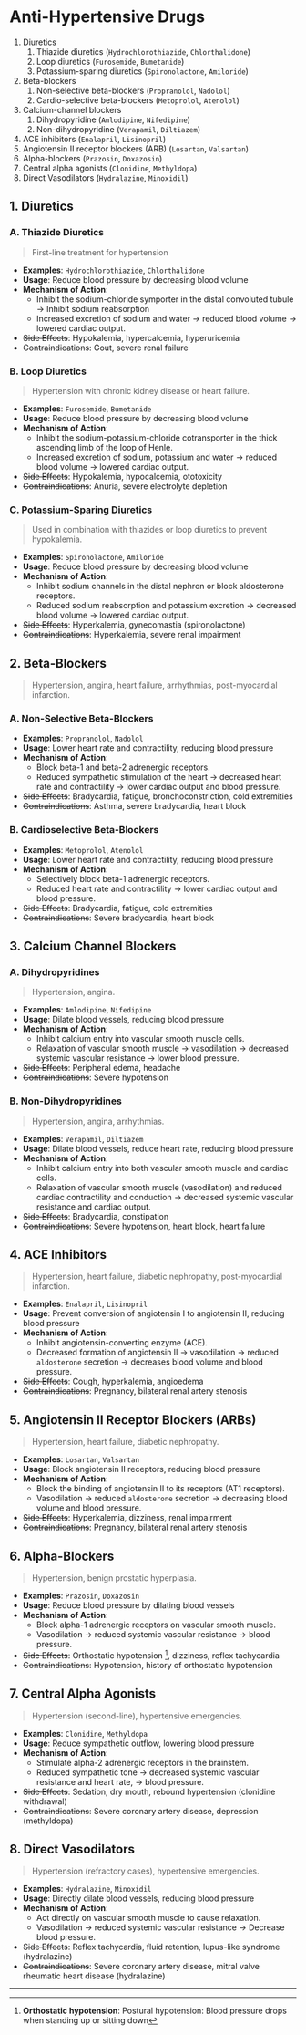 # Anti-Hypertensive Drugs

1. Diuretics
   1. Thiazide diuretics (`Hydrochlorothiazide`, `Chlorthalidone`)
   1. Loop diuretics (`Furosemide`, `Bumetanide`)
   1. Potassium-sparing diuretics (`Spironolactone`, `Amiloride`)
1. Beta-blockers
   1. Non-selective beta-blockers (`Propranolol`, `Nadolol`)
   1. Cardio-selective beta-blockers (`Metoprolol`, `Atenolol`)
1. Calcium-channel blockers
   1. Dihydropyridine (`Amlodipine`, `Nifedipine`)
   1. Non-dihydropyridine (`Verapamil`, `Diltiazem`)
1. ACE inhibitors (`Enalapril`, `Lisinopril`)
1. Angiotensin II receptor blockers (ARB) (`Losartan`, `Valsartan`)
1. Alpha-blockers (`Prazosin`, `Doxazosin`)
1. Central alpha agonists (`Clonidine`, `Methyldopa`)
1. Direct Vasodilators (`Hydralazine`, `Minoxidil`)

## 1. Diuretics

### A. Thiazide Diuretics

> First-line treatment for hypertension

- **Examples**: `Hydrochlorothiazide`, `Chlorthalidone`
- **Usage**: Reduce blood pressure by decreasing blood volume
- **Mechanism of Action**:
  - Inhibit the sodium-chloride symporter in the distal convoluted tubule → Inhibit sodium reabsorption
  - Increased excretion of sodium and water → reduced blood volume → lowered cardiac output.
- ~~Side Effects~~: Hypokalemia, hypercalcemia, hyperuricemia
- ~~Contraindications~~: Gout, severe renal failure

### B. Loop Diuretics

> Hypertension with chronic kidney disease or heart failure.

- **Examples**: `Furosemide`, `Bumetanide`
- **Usage**: Reduce blood pressure by decreasing blood volume
- **Mechanism of Action**:
  - Inhibit the sodium-potassium-chloride cotransporter in the thick ascending limb of the loop of Henle.
  - Increased excretion of sodium, potassium and water → reduced blood volume → lowered cardiac output.
- ~~Side Effects~~: Hypokalemia, hypocalcemia, ototoxicity
- ~~Contraindications~~: Anuria, severe electrolyte depletion

### C. Potassium-Sparing Diuretics

> Used in combination with thiazides or loop diuretics to prevent hypokalemia.

- **Examples**: `Spironolactone`, `Amiloride`
- **Usage**: Reduce blood pressure by decreasing blood volume
- **Mechanism of Action**:
  - Inhibit sodium channels in the distal nephron or block aldosterone receptors.
  - Reduced sodium reabsorption and potassium excretion → decreased blood volume → lowered cardiac output.
- ~~Side Effects~~: Hyperkalemia, gynecomastia (spironolactone)
- ~~Contraindications~~: Hyperkalemia, severe renal impairment

## 2. Beta-Blockers

> Hypertension, angina, heart failure, arrhythmias, post-myocardial infarction.

### A. Non-Selective Beta-Blockers

- **Examples**: `Propranolol`, `Nadolol`
- **Usage**: Lower heart rate and contractility, reducing blood pressure
- **Mechanism of Action**:
  - Block beta-1 and beta-2 adrenergic receptors.
  - Reduced sympathetic stimulation of the heart → decreased heart rate and contractility → lower cardiac output and blood pressure.
- ~~Side Effects~~: Bradycardia, fatigue, bronchoconstriction, cold extremities
- ~~Contraindications~~: Asthma, severe bradycardia, heart block

### B. Cardioselective Beta-Blockers

- **Examples**: `Metoprolol`, `Atenolol`
- **Usage**: Lower heart rate and contractility, reducing blood pressure
- **Mechanism of Action**:
  - Selectively block beta-1 adrenergic receptors.
  - Reduced heart rate and contractility → lower cardiac output and blood pressure.
- ~~Side Effects~~: Bradycardia, fatigue, cold extremities
- ~~Contraindications~~: Severe bradycardia, heart block

## 3. Calcium Channel Blockers

### A. Dihydropyridines

> Hypertension, angina.

- **Examples**: `Amlodipine`, `Nifedipine`
- **Usage**: Dilate blood vessels, reducing blood pressure
- **Mechanism of Action**:
  - Inhibit calcium entry into vascular smooth muscle cells.
  - Relaxation of vascular smooth muscle → vasodilation → decreased systemic vascular resistance → lower blood pressure.
- ~~Side Effects~~: Peripheral edema, headache
- ~~Contraindications~~: Severe hypotension

### B. Non-Dihydropyridines

> Hypertension, angina, arrhythmias.

- **Examples**: `Verapamil`, `Diltiazem`
- **Usage**: Dilate blood vessels, reduce heart rate, reducing blood pressure
- **Mechanism of Action**:
  - Inhibit calcium entry into both vascular smooth muscle and cardiac cells.
  - Relaxation of vascular smooth muscle (vasodilation) and reduced cardiac contractility and conduction → decreased systemic vascular resistance and cardiac output.
- ~~Side Effects~~: Bradycardia, constipation
- ~~Contraindications~~: Severe hypotension, heart block, heart failure

## 4. ACE Inhibitors

> Hypertension, heart failure, diabetic nephropathy, post-myocardial infarction.

- **Examples**: `Enalapril`, `Lisinopril`
- **Usage**: Prevent conversion of angiotensin I to angiotensin II, reducing blood pressure
- **Mechanism of Action**:
  - Inhibit angiotensin-converting enzyme (ACE).
  - Decreased formation of angiotensin II → vasodilation → reduced `aldosterone` secretion → decreases blood volume and blood pressure.
- ~~Side Effects~~: Cough, hyperkalemia, angioedema
- ~~Contraindications~~: Pregnancy, bilateral renal artery stenosis

## 5. Angiotensin II Receptor Blockers (ARBs)

> Hypertension, heart failure, diabetic nephropathy.

- **Examples**: `Losartan`, `Valsartan`
- **Usage**: Block angiotensin II receptors, reducing blood pressure
- **Mechanism of Action**:
  - Block the binding of angiotensin II to its receptors (AT1 receptors).
  - Vasodilation → reduced `aldosterone` secretion → decreasing blood volume and blood pressure.
- ~~Side Effects~~: Hyperkalemia, dizziness, renal impairment
- ~~Contraindications~~: Pregnancy, bilateral renal artery stenosis

## 6. Alpha-Blockers

> Hypertension, benign prostatic hyperplasia.

- **Examples**: `Prazosin`, `Doxazosin`
- **Usage**: Reduce blood pressure by dilating blood vessels
- **Mechanism of Action**:
  - Block alpha-1 adrenergic receptors on vascular smooth muscle.
  - Vasodilation → reduced systemic vascular resistance → blood pressure.
- ~~Side Effects~~: Orthostatic hypotension [^1], dizziness, reflex tachycardia
- ~~Contraindications~~: Hypotension, history of orthostatic hypotension

[^1]: **Orthostatic hypotension**: Postural hypotension: Blood pressure drops when standing up or sitting down

## 7. Central Alpha Agonists

> Hypertension (second-line), hypertensive emergencies.

- **Examples**: `Clonidine`, `Methyldopa`
- **Usage**: Reduce sympathetic outflow, lowering blood pressure
- **Mechanism of Action**:
  - Stimulate alpha-2 adrenergic receptors in the brainstem.
  - Reduced sympathetic tone → decreased systemic vascular resistance and heart rate, → blood pressure.
- ~~Side Effects~~: Sedation, dry mouth, rebound hypertension (clonidine withdrawal)
- ~~Contraindications~~: Severe coronary artery disease, depression (methyldopa)

## 8. Direct Vasodilators

> Hypertension (refractory cases), hypertensive emergencies.

- **Examples**: `Hydralazine`, `Minoxidil`
- **Usage**: Directly dilate blood vessels, reducing blood pressure
- **Mechanism of Action**:
  - Act directly on vascular smooth muscle to cause relaxation.
  - Vasodilation → reduced systemic vascular resistance → Decrease blood pressure.
- ~~Side Effects~~: Reflex tachycardia, fluid retention, lupus-like syndrome (hydralazine)
- ~~Contraindications~~: Severe coronary artery disease, mitral valve rheumatic heart disease (hydralazine)

---
